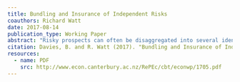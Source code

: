 ```yaml
---
title: Bundling and Insurance of Independent Risks
coauthors: Richard Watt
date: 2017-08-14
publication_type: Working Paper
abstract: "Risky prospects can often be disaggregated into several identifiable, smaller risks. In such cases, at least two modes of insurance are available: either (i) the disaggregated risks can be insured independently or (ii) the aggregate risk can be insured as one. We identify (ii) as risk bundling prior to insurance and (i) as separate, or unbundled, insurance.  We investigate whether (i) or (ii) is preferable among consumers, insurers and the insurance market as a whole using numerical simulations. Our simulations reveal that separate contracts provide the socially optimal form of insurance when the insurer is able to charge the profit-maximising premia and has perfect information. Under asymmetric information with respect to consumers' risk aversion, we find that separation is again the dominant method of insurance in terms of the market share it represents."
citation: Davies, B. and R. Watt (2017). "Bundling and Insurance of Independent Risks." Working Papers in Economics 17/05, University of Canterbury.
resources:
  - name: PDF
    src: http://www.econ.canterbury.ac.nz/RePEc/cbt/econwp/1705.pdf
---
```

